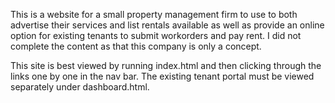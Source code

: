 This is a website for a small property management firm to use to both advertise their services and list rentals available as well as provide an online option for existing tenants to submit workorders and pay rent.  I did not complete the content as that this company is only a concept.

This site is best viewed by running index.html and then clicking through the links one by one in the nav bar.  The existing tenant portal must be viewed separately under dashboard.html. 